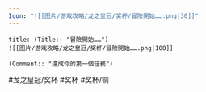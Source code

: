 ```yaml
---
Icon: "![[图片/游戏攻略/龙之皇冠/奖杯/冒險開始…….png|30]]"
---
```

```ad-common-bronze-trophy
title: (Title:: "冒險開始……")
![[图片/游戏攻略/龙之皇冠/奖杯/冒險開始…….png|100]]

(Comment:: "達成你的第一個任務")
```

#龙之皇冠/奖杯 #奖杯 #奖杯/铜
